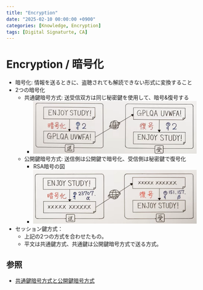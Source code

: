 ```yaml
---
title: "Encryption"
date: "2025-02-10 00:00:00 +0900"
categories: [Knowledge, Encryption]
tags: [Digital Signaturte, CA]
---
```


# Encryption / 暗号化

- 暗号化: 情報を送るときに、盗聴されても解読できない形式に変換すること
- 2つの暗号化
  - 共通鍵暗号方式: 送受信双方は同じ秘密鍵を使用して、暗号&復号する
    - ![alt text](../assets/images/Screenshot_2025-02-10_204249.png)
  - 公開鍵暗号方式: 送信側は公開鍵で暗号化、受信側は秘密鍵で復号化
    - RSA暗号の図
    - ![alt text](../assets/images/Screenshot_2025-02-10_204709.png)
- セッション鍵方式：
  - 上記の2つの方式を合わせたもの。
  - 平文は共通鍵方式、共通鍵は公開鍵暗号方式で送る方式。

## 参照

- [共通鍵暗号方式と公開鍵暗号方式](https://www.youtube.com/watch?v=BbuGVf_oNSc)